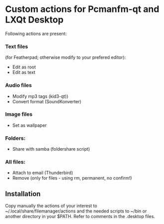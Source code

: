 
# Custom actions for Pcmanfm-qt and LXQt Desktop

Following actions are present:

### Text files 

(for Featherpad; otherwise modify to your prefered editor):

* Edit as root
* Edit as text

### Audio files
 
* Modify mp3 tags (kid3-qt))
* Convert format (SoundKonverter)
 
### Image files

* Set as wallpaper
 
### Folders:
 
* Share with samba (foldershare script)
 
### All files:
 
* Attach to email (Thunderbird)
* Remove (only for files - using rm, permanent, no confirm!)
 
 

## Installation

Copy manually the actions of your interest to  ~/.local/share/filemanager/actions 
and the needed scripts to  ~/bin or another directory in your $PATH.
Refer to comments in the .desktop files.

